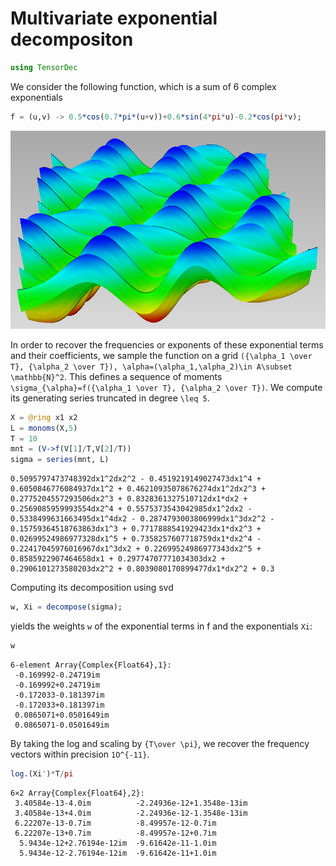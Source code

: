 
# Multivariate exponential decompositon


```julia
using TensorDec
```

We consider the following function, which is a sum of 6 complex exponentials 


```julia
f = (u,v) -> 0.5*cos(0.7*pi*(u+v))+0.6*sin(4*pi*u)-0.2*cos(pi*v);
```

![waves](waves.png)

In order to recover the frequencies or exponents of these exponential terms and their coefficients, we sample the function on a grid ``({\alpha_1 \over T}, {\alpha_2 \over T}), \alpha=(\alpha_1,\alpha_2)\in A\subset \mathbb{N}^2``. This defines a sequence of moments ``\sigma_{\alpha}=f({\alpha_1 \over T}, {\alpha_2 \over T})``. We compute its generating series truncated in degree ``\leq 5``.


```julia
X = @ring x1 x2
L = monoms(X,5)
T = 10
mnt = (V->f(V[1]/T,V[2]/T))
sigma = series(mnt, L)
```




    0.5095797473748392dx1^2dx2^2 - 0.4519219149027473dx1^4 + 0.6050846776084937dx1^2 + 0.46210935078676274dx1^2dx2^3 + 0.2775204557293506dx2^3 + 0.8328361327510712dx1*dx2 + 0.2569085959993554dx2^4 + 0.5575373543042985dx1^2dx2 - 0.5338499631663495dx1^4dx2 - 0.2874793003806999dx1^3dx2^2 - 0.15759364518763863dx1^3 + 0.7717888541929423dx1*dx2^3 + 0.02699524986977328dx1^5 + 0.7358257607718759dx1*dx2^4 - 0.22417045976016967dx1^3dx2 + 0.22699524986977343dx2^5 + 0.8585922907464658dx1 + 0.29774707771034303dx2 + 0.2906101273580203dx2^2 + 0.8039080170899477dx1*dx2^2 + 0.3



Computing its decomposition using svd


```julia
w, Xi = decompose(sigma);
```

yields the weights `w` of the exponential terms in f and the exponentials `Xi`:


```julia
w
```




    6-element Array{Complex{Float64},1}:
     -0.169992-0.24719im  
     -0.169992+0.24719im  
     -0.172033-0.181397im 
     -0.172033+0.181397im 
     0.0865071+0.0501649im
     0.0865071-0.0501649im



By taking the log and scaling by ``{T\over \pi}``, we recover the frequency vectors within precision `1O^{-11}`. 


```julia
log.(Xi')*T/pi
```




    6×2 Array{Complex{Float64},2}:
     3.40584e-13-4.0im          -2.24936e-12+1.3548e-13im
     3.40584e-13+4.0im          -2.24936e-12-1.3548e-13im
     6.22207e-13-0.7im          -8.49957e-12-0.7im       
     6.22207e-13+0.7im          -8.49957e-12+0.7im       
      5.9434e-12+2.76194e-12im  -9.61642e-11-1.0im       
      5.9434e-12-2.76194e-12im  -9.61642e-11+1.0im       




```julia

```
